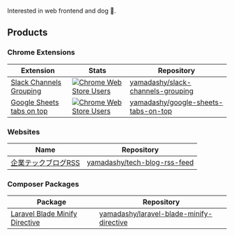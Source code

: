 Interested in web frontend and dog :dog:.

## Products
### Chrome Extensions
| Extension | Stats | Repository |
| - | - | - |
| [Slack Channels Grouping](https://chrome.google.com/webstore/detail/slack-channels-grouping/lcbnhfianneihfgkmfncnhpkpghedbkm) | [![Chrome Web Store Users](https://img.shields.io/chrome-web-store/users/lcbnhfianneihfgkmfncnhpkpghedbkm?logo=google-chrome&logoColor=white)](https://chrome.google.com/webstore/detail/slack-channels-grouping/lcbnhfianneihfgkmfncnhpkpghedbkm) | [yamadashy/slack-channels-grouping](https://github.com/yamadashy/slack-channels-grouping) |
| [Google Sheets tabs on top](https://chrome.google.com/webstore/detail/sheets-tabs-on-top/lbhlhhckfpdpafckdiklcbamkmogjdjc) | [![Chrome Web Store Users](https://img.shields.io/chrome-web-store/users/lbhlhhckfpdpafckdiklcbamkmogjdjc?logo=google-chrome&logoColor=white)](https://chrome.google.com/webstore/detail/google-sheets-tabs-on-top/lbhlhhckfpdpafckdiklcbamkmogjdjc) | [yamadashy/google-sheets-tabs-on-top](https://github.com/yamadashy/google-sheets-tabs-on-top) |

### Websites

| Name | Repository |
| - | - |
| [企業テックブログRSS](https://yamadashy.github.io/tech-blog-rss-feed/) | [yamadashy/tech-blog-rss-feed](https://github.com/yamadashy/tech-blog-rss-feed) |

### Composer Packages
| Package | Repository |
| - | - |
| [Laravel Blade Minify Directive](https://packagist.org/packages/yamadashy/laravel-blade-minify-directive) | [yamadashy/laravel-blade-minify-directive](https://github.com/yamadashy/laravel-blade-minify-directive) |

